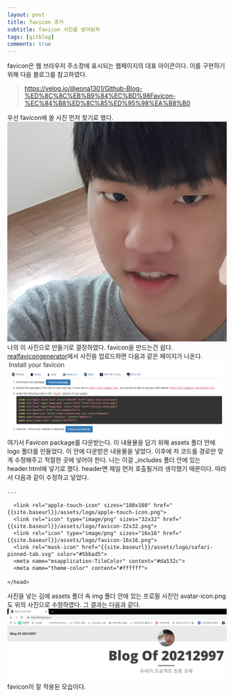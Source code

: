 ```yaml
---
layout: post
title: favicon 추가
subtitle: favicon 사진을 넣어보자
tags: [gitblog]
comments: true
---
```

favicon은 웹 브라우저 주소창에 표시되는 웹페이지의 대표 아이콘이다. 이를 구현하기 위해 다음 블로그를 참고하였다.
> https://velog.io/@eona1301/Github-Blog-%ED%8C%8C%EB%B9%84%EC%BD%98Favicon-%EC%84%B8%ED%8C%85%ED%95%98%EA%B8%B0

우선 favicon에 쓸 사진 먼저 찾기로 했다.
![me](./assets/img/avatar-icon.png)
나의 이 사진으로 만들기로 결정하였다.
favicon을 만드는건 쉽다. [realfavicongenerator](https://realfavicongenerator.net/)에서 사진을 업로드하면 다음과 같은 페이지가 나온다.
![installfavicon](./assets/img/installfavicon.png)
여기서 Favicon package를 다운받는다. 이 내용물을 담기 위해 assets 폴더 안에 logo 폴더를 만들었다. 이 안에 다운받은 내용물을 넣었다. 이후에 저 코드를 경로만 맞게 수정해주고 적절한 곳에 넣어야 한다. 나는 이걸 _includes 폴더 안에 있는 header.html에 넣기로 했다. header면 제일 먼저 호출될거라 생각했기 때문이다. 따라서 다음과 같이 수정하고 넣었다.
```
...

  <link rel="apple-touch-icon" sizes="180x180" href="{{site.baseurl}}/assets/logo/apple-touch-icon.png">
  <link rel="icon" type="image/png" sizes="32x32" href="{{site.baseurl}}/assets/logo/favicon-32x32.png">
  <link rel="icon" type="image/png" sizes="16x16" href="{{site.baseurl}}/assets/logo/favicon-16x16.png">
  <link rel="mask-icon" href="{{site.baseurl}}/assets/logo/safari-pinned-tab.svg" color="#5bbad5">
  <meta name="msapplication-TileColor" content="#da532c">
  <meta name="theme-color" content="#ffffff">

</head>
```
사진을 넣는 김에 assets 폴더 속 img 폴더 안에 있는 프로필 사진인 avatar-icon.png도 위의 사진으로 수정하였다. 그 결과는 다음과 같다.
![appliedfavicon](./assets/img/appliedfavicon.png)
favicon이 잘 적용된 모습이다.